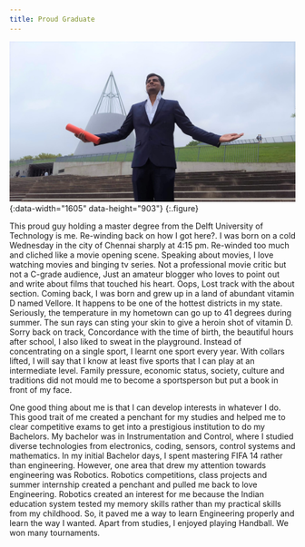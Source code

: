 ```yaml
---
title: Proud Graduate
---
```



![Math Screenshot](assets/img/blog/user.jpg){:data-width="1605" data-height="903"}
{:.figure} 

This proud guy holding a master degree from the Delft University of Technology is me. Re-winding back on how I got here?. I was born on a cold Wednesday in the city of Chennai sharply at 4:15 pm. Re-winded too much and cliched like a movie opening scene. Speaking about movies, I love watching movies and binging tv series. Not a professional movie critic but not a C-grade audience, Just an amateur blogger who loves to point out and write about films that touched his heart. Oops, Lost track with the about section. Coming back, I was born and grew up in a land of abundant vitamin D named Vellore. It happens to be one of the hottest districts in my state. Seriously, the temperature in my hometown can go up to 41 degrees during summer. The sun rays can sting your skin to give a heroin shot of vitamin D. Sorry back on track, Concordance with the time of birth, the beautiful hours after school, I also liked to sweat in the playground. Instead of concentrating on a single sport, I learnt one sport every year. With collars lifted, I will say that I know at least five sports that I can play at an intermediate level. Family pressure, economic status, society, culture and traditions did not mould me to become a sportsperson but put a book in front of my face. 

One good thing about me is that I can develop interests in whatever I do. This good trait of me created a penchant for my studies and helped me to clear competitive exams to get into a prestigious institution to do my Bachelors. My bachelor was in Instrumentation and Control, where I studied diverse technologies from electronics, coding, sensors, control systems and mathematics. In my initial Bachelor days, I spent mastering FIFA 14 rather than engineering. However, one area that drew my attention towards engineering was Robotics. Robotics competitions, class projects and summer internship created a penchant and pulled me back to love Engineering. Robotics created an interest for me because the Indian education system tested my memory skills rather than my practical skills from my childhood. So, it paved me a way to learn Engineering properly and learn the way I wanted. Apart from studies, I enjoyed playing Handball. We won many tournaments.